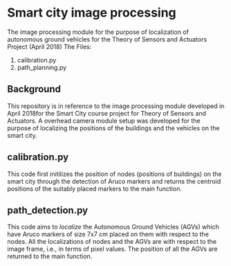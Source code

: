 # Smart city image processing
The image processing module for the purpose of localization of autonomous ground vehicles for the Theory of Sensors and Actuators Project (April 2018)
The Files:
1. calibration.py
2. path_planning.py

## Background

This repository is in reference to the image processing module developed in April 2018for the Smart City course project for Theory of Sensors and Actuators. A overhead camera module setup was developed for the purpose of localizing the positions of the buildings and the vehicles on the smart city.

## calibration.py

This code first initilizes the position of nodes (positions of buildings) on the smart city through the detection of Aruco markers and returns the centroid positions of the suitably placed markers to the main function.
  
## path_detection.py

This code aims to *localize* the Autonomous Ground Vehicles (AGVs) which have Aruco markers of size 7x7 cm placed on them with respect to the nodes. All the localizations of nodes and the AGVs are with respect to the image frame, i.e., in terms of pixel values. The position of all the AGVs are returned to the main function.
